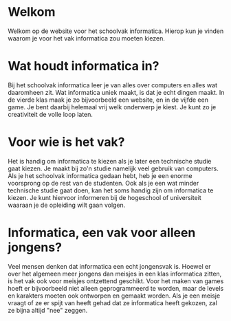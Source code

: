 # Welkom

Welkom op de website voor het schoolvak informatica. Hierop kun je vinden waarom je voor het vak informatica zou moeten kiezen.

# Wat houdt informatica in?

Bij het schoolvak informatica leer je van alles over computers en alles wat daaromheen zit. Wat informatica uniek maakt, is dat je echt dingen maakt. In de vierde klas maak je zo bijvoorbeeld een website, en in de vijfde een game. Je bent daarbij helemaal vrij welk onderwerp je kiest. Je kunt zo je creativiteit de volle loop laten.

# Voor wie is het vak?

Het is handig om informatica te kiezen als je later een technische studie gaat kiezen. Je maakt bij zo'n studie namelijk veel gebruik van computers. Als je het schoolvak informatica gedaan hebt, heb je een enorme voorsprong op de rest van de studenten. Ook als je een wat minder technische studie gaat doen, kan het soms handig zijn om informatica te kiezen. Je kunt hiervoor informeren bij de hogeschool of universiteit waaraan je de opleiding wilt gaan volgen.

# Informatica, een vak voor alleen jongens?

Veel mensen denken dat informatica een echt jongensvak is. Hoewel er over het algemeen meer jongens dan meisjes in een klas informatica zitten, is het vak ook voor meisjes ontzettend geschikt. Voor het maken van games hoeft er bijvoorbeeld niet alleen geprogrammeerd te worden, maar de levels en karakters moeten ook ontworpen en gemaakt worden. Als je een meisje vraagt of ze er spijt van heeft gehad dat ze informatica heeft gekozen, zal ze bijna altijd "nee" zeggen.
